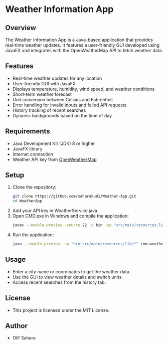 # Weather Information App

## Overview
The Weather Information App is a Java-based application that provides real-time weather updates.
It features a user-friendly GUI developed using JavaFX and integrates with the OpenWeatherMap API to fetch weather data.

## Features
- Real-time weather updates for any location
- User-friendly GUI with JavaFX
- Displays temperature, humidity, wind speed, and weather conditions
- Short-term weather forecast
- Unit conversion between Celsius and Fahrenheit
- Error handling for invalid inputs and failed API requests
- History tracking of recent searches
- Dynamic backgrounds based on the time of day

## Requirements
- Java Development Kit (JDK) 8 or higher
- JavaFX library
- Internet connection
- Weather API key from [OpenWeatherMap](https://openweathermap.org/)

## Setup
1. Clone the repository:
   ```bash
   git clone https://github.com/saharaku91/Weather-App.git
   cd WeatherApp
2. Add your API key in WeatherService.java.
3. Open CMD.exe in Windows and compile the application:
   ```bash
   javac --enable-preview -source 22 -d bin -cp "src/main/resources;lib/*" src/main/java/com/weatherapp/*.java
4. Run the application:
   ```bash
   java --enable-preview -cp "bin;src/main/resources;lib/*" com.weatherapp.Main

## Usage

- Enter a city name or coordinates to get the weather data.
- Use the GUI to view weather details and switch units.
- Access recent searches from the history tab.
	
## License
- This project is licensed under the MIT License.


## Author

- Olif Sahara

